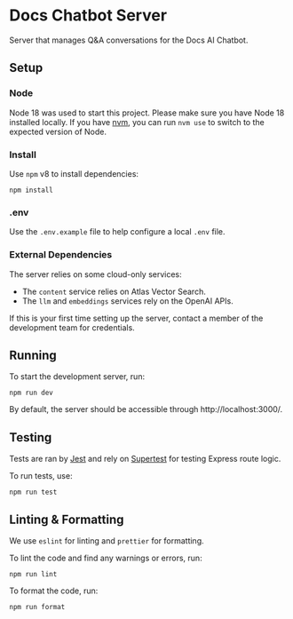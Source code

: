 # Docs Chatbot Server

Server that manages Q&A conversations for the Docs AI Chatbot.

## Setup

### Node

Node 18 was used to start this project. Please make sure you have Node 18 installed locally. If you have [nvm](https://github.com/nvm-sh/nvm), you can run `nvm use` to switch to the expected version of Node.

### Install

Use `npm` v8 to install dependencies:

```
npm install
```

### .env

Use the `.env.example` file to help configure a local `.env` file.

### External Dependencies

The server relies on some cloud-only services:

- The `content` service relies on Atlas Vector Search.
- The `llm` and `embeddings` services rely on the OpenAI APIs.

If this is your first time setting up the server, contact a member of the development
team for credentials.

## Running

To start the development server, run:

```
npm run dev
```

By default, the server should be accessible through http://localhost:3000/.

## Testing

Tests are ran by [Jest](https://jestjs.io/) and rely on [Supertest](https://github.com/ladjs/supertest) for testing Express route logic.

To run tests, use:

```
npm run test
```

## Linting & Formatting

We use `eslint` for linting and `prettier` for formatting.

To lint the code and find any warnings or errors, run:

```
npm run lint
```

To format the code, run:

```
npm run format
```
